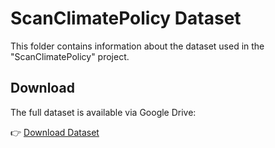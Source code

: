 # ScanClimatePolicy Dataset

This folder contains information about the dataset used in the "ScanClimatePolicy" project.

## Download

The full dataset is available via Google Drive:

👉 [Download Dataset](https://drive.google.com/drive/folders/1bN0M_KTs-_K2k1FfzmMNwjAyBA5dXP7s)